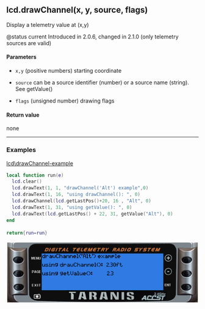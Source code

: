 <!-- This file was generated by the script. Do not edit it, any changes will be lost! -->

## lcd.drawChannel(x, y, source, flags)



Display a telemetry value at (x,y)

@status current Introduced in 2.0.6, changed in 2.1.0 (only telemetry sources are valid)


#### Parameters

* `x,y` (positive numbers) starting coordinate

* `source` can be a source identifier (number) or a source name (string).
See getValue()

* `flags` (unsigned number) drawing flags



#### Return value

none



---

### Examples

<a class="dlbtn" href="https://raw.githubusercontent.com/opentx/lua-reference-guide/master/lcd/drawChannel-example.lua">lcd\drawChannel-example</a>

```lua
local function run(e)
  lcd.clear()
  lcd.drawText(1, 1, "drawChannel('Alt') example",0)
  lcd.drawText(1, 16, "using drawChannel(): ", 0)
  lcd.drawChannel(lcd.getLastPos()+20, 16 , "Alt", 0)
  lcd.drawText(1, 31, "using getValue(): ", 0)
  lcd.drawText(lcd.getLastPos() + 22, 31, getValue("Alt"), 0)
end

return{run=run}
```

![](drawChannel-example.png)

